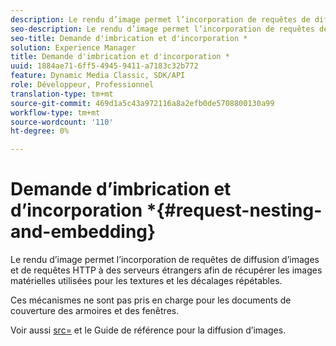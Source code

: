 ```yaml
---
description: Le rendu d’image permet l’incorporation de requêtes de diffusion d’images et de requêtes HTTP à des serveurs étrangers afin de récupérer les images matérielles utilisées pour les textures et les décalages répétables.
seo-description: Le rendu d’image permet l’incorporation de requêtes de diffusion d’images et de requêtes HTTP à des serveurs étrangers afin de récupérer les images matérielles utilisées pour les textures et les décalages répétables.
seo-title: Demande d'imbrication et d'incorporation *
solution: Experience Manager
title: Demande d'imbrication et d'incorporation *
uuid: 1884ae71-6ff5-4945-9411-a7183c32b772
feature: Dynamic Media Classic, SDK/API
role: Développeur, Professionnel
translation-type: tm+mt
source-git-commit: 469d1a5c43a972116a8a2efb0de5708800130a99
workflow-type: tm+mt
source-wordcount: '110'
ht-degree: 0%

---
```



# Demande d’imbrication et d’incorporation *{#request-nesting-and-embedding}

Le rendu d’image permet l’incorporation de requêtes de diffusion d’images et de requêtes HTTP à des serveurs étrangers afin de récupérer les images matérielles utilisées pour les textures et les décalages répétables.

Ces mécanismes ne sont pas pris en charge pour les documents de couverture des armoires et des fenêtres.

Voir aussi [src=](../../../../../../ir-api/http-protocol/image-rendering-api-ref/c-ir-http-protocol-ref/c-ir-http-protocol-command-reference/r-ir-src.md#reference-62c98abad22149d68d405ed6aaff8272) et le Guide de référence pour la diffusion d’images.
